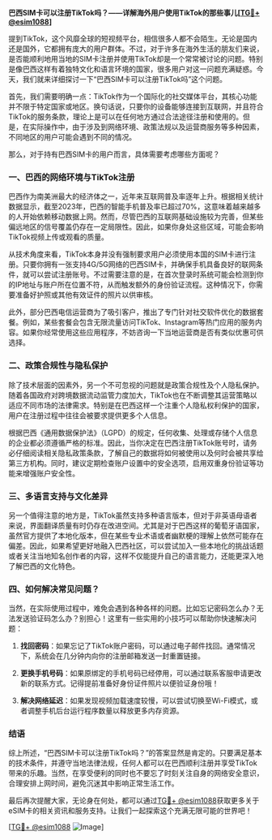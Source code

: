 **巴西SIM卡可以注册TikTok吗？——详解海外用户使用TikTok的那些事儿[[TG💪+ @esim1088](https://t.me/s/esim1088)]**

提到TikTok，这个风靡全球的短视频平台，相信很多人都不会陌生。无论是国内还是国外，它都拥有庞大的用户群体。不过，对于许多在海外生活的朋友们来说，是否能顺利地用当地的SIM卡注册并使用TikTok却是一个常常被讨论的问题。特别是像巴西这样有着独特文化和语言环境的国家，很多用户对这一问题充满疑惑。今天，我们就来详细探讨一下“巴西SIM卡可以注册TikTok吗”这个问题。

首先，我们需要明确一点：TikTok作为一个国际化的社交媒体平台，其核心功能并不限于特定国家或地区。换句话说，只要你的设备能够连接到互联网，并且符合TikTok的服务条款，理论上是可以在任何地方通过合法途径注册和使用的。但是，在实际操作中，由于涉及到网络环境、政策法规以及运营商服务等多种因素，不同地区的用户可能会遇到不同的情况。

那么，对于持有巴西SIM卡的用户而言，具体需要考虑哪些方面呢？

### 一、巴西的网络环境与TikTok注册

巴西作为南美洲最大的经济体之一，近年来互联网普及率逐年上升。根据相关统计数据显示，截至2023年，巴西的智能手机普及率已超过70%，这意味着越来越多的人开始依赖移动数据上网。然而，尽管巴西的互联网基础设施较为完善，但某些偏远地区的信号覆盖仍存在一定局限性。因此，如果你身处这些区域，可能会影响TikTok视频上传或观看的质量。

从技术角度来看，TikTok本身并没有强制要求用户必须使用本国的SIM卡进行注册。只要你拥有一张支持4G/5G网络的巴西SIM卡，并确保手机具备良好的联网条件，就可以尝试注册账号。不过需要注意的是，在首次登录时系统可能会检测到你的IP地址与账户所在位置不符，从而触发额外的身份验证流程。这种情况下，你需要准备好护照或其他有效证件的照片以供审核。

此外，部分巴西电信运营商为了吸引客户，推出了专门针对社交软件优化的数据套餐。例如，某些套餐会包含无限流量访问TikTok、Instagram等热门应用的服务内容。如果你经常使用这些应用程序，不妨咨询一下当地运营商是否有类似优惠可供选择。

### 二、政策合规性与隐私保护

除了技术层面的因素外，另一个不可忽视的问题就是政策合规性及个人隐私保护。随着各国政府对跨境数据流动监管力度加大，TikTok也在不断调整其运营策略以适应不同市场的法律需求。特别是在巴西这样一个注重个人隐私权利保护的国家，用户在注册过程中往往会被要求提供更多个人信息。

根据巴西《通用数据保护法》（LGPD）的规定，任何收集、处理或存储个人信息的企业都必须遵循严格的标准。因此，当你决定在巴西注册TikTok账号时，请务必仔细阅读相关隐私政策条款，了解自己的数据将如何被使用以及何时会被共享给第三方机构。同时，建议定期检查账户设置中的安全选项，启用双重身份验证等功能来增强账户安全性。

### 三、多语言支持与文化差异

另一个值得注意的地方是，TikTok虽然支持多种语言版本，但对于非英语母语者来说，界面翻译质量有时仍存在改进空间。尤其是对于巴西这样的葡萄牙语国家，虽然官方提供了本地化版本，但在某些专业术语或者幽默梗的理解上依然可能存在偏差。因此，如果希望更好地融入巴西社区，可以尝试加入一些本地化的挑战话题或者关注当地知名创作者的内容，这样不仅能提升自己的语言能力，还能更深入地了解巴西的文化特色。

### 四、如何解决常见问题？

当然，在实际使用过程中，难免会遇到各种各样的问题。比如忘记密码怎么办？无法发送验证码怎么办？别担心！这里有一些实用的小技巧可以帮助你快速解决问题：

1. **找回密码**：如果忘记了TikTok账户密码，可以通过电子邮件找回。通常情况下，系统会在几分钟内向你的注册邮箱发送一封重置链接。
   
2. **更换手机号码**：如果原绑定的手机号码已经停用，可以通过联系客服申请更改新的联系方式。记得提前准备好身份证件照片以便验证身份哦！

3. **解决网络延迟**：如果发现视频加载速度较慢，可以尝试切换至Wi-Fi模式，或者调整手机后台运行程序数量以释放更多内存资源。

### 结语

综上所述，“巴西SIM卡可以注册TikTok吗？”的答案显然是肯定的。只要满足基本的技术条件，并遵守当地法律法规，任何人都可以在巴西顺利注册并享受TikTok带来的乐趣。当然，在享受便利的同时也不要忘了时刻关注自身的网络安全意识，合理安排上网时间，避免沉迷其中影响正常生活工作。

最后再次提醒大家，无论身在何处，都可以通过[TG💪+ @esim1088](https://t.me/s/esim1088)获取更多关于eSIM卡的相关资讯和服务支持。让我们一起探索这个充满无限可能的世界吧！

[[TG💪+ @esim1088](https://t.me/s/esim1088) ![Image](https://i.postimg.cc/4NQfJmqS/Snipaste-2025-05-13-00-14-12.png)]